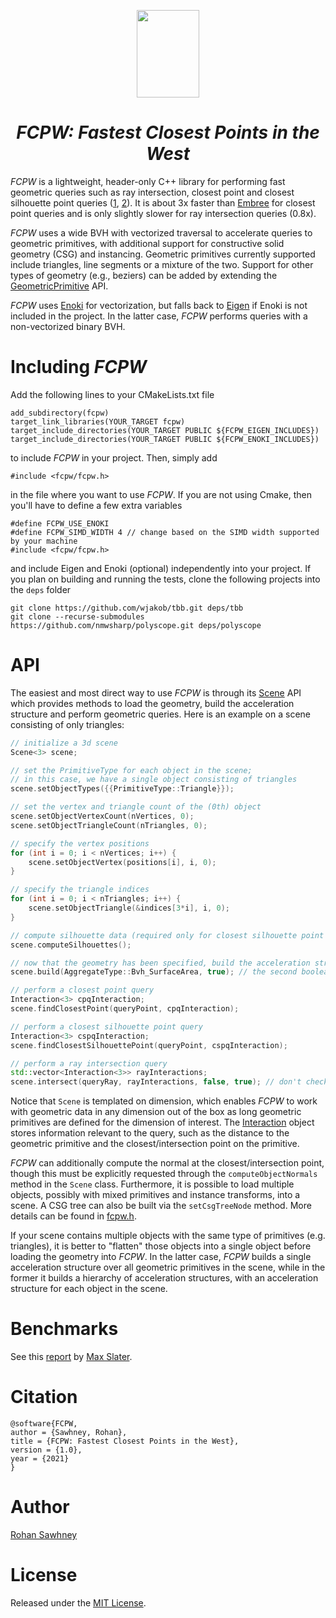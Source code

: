 <p align="center">
<img src="logo.png" height="140" width="100">
</p>
<h1 align="center"><em>FCPW: Fastest Closest Points in the West</em></h1>

*FCPW* is a lightweight, header-only C++ library for performing fast geometric queries such as ray intersection, closest point and closest silhouette point queries ([1](http://www.rohansawhney.io/WalkOnStars.pdf), [2](https://dl.acm.org/doi/abs/10.1145/364338.364380)). It is about 3x faster than <a href="https://www.embree.org">Embree</a> for closest point queries and is only slightly slower for ray intersection queries (0.8x).

*FCPW* uses a wide BVH with vectorized traversal to accelerate queries to geometric primitives, with additional support for constructive solid geometry (CSG) and instancing. Geometric primitives currently supported include triangles, line segments or a mixture of the two. Support for other types of geometry (e.g., beziers) can be added by extending the [GeometricPrimitive](https://github.com/rohan-sawhney/fcpw/blob/master/include/fcpw/core/primitive.h) API.

*FCPW* uses <a href="https://github.com/mitsuba-renderer/enoki">Enoki</a> for vectorization, but falls back to <a href="http://eigen.tuxfamily.org/index.php?title=Main_Page">Eigen</a> if Enoki is not included in the project. In the latter case, *FCPW* performs queries with a non-vectorized binary BVH.

# Including *FCPW*

Add the following lines to your CMakeLists.txt file

```
add_subdirectory(fcpw)
target_link_libraries(YOUR_TARGET fcpw)
target_include_directories(YOUR_TARGET PUBLIC ${FCPW_EIGEN_INCLUDES})
target_include_directories(YOUR_TARGET PUBLIC ${FCPW_ENOKI_INCLUDES})
```

to include *FCPW* in your project. Then, simply add

```
#include <fcpw/fcpw.h>
```

in the file where you want to use *FCPW*. If you are not using Cmake, then you'll have to define a few extra variables

```
#define FCPW_USE_ENOKI
#define FCPW_SIMD_WIDTH 4 // change based on the SIMD width supported by your machine
#include <fcpw/fcpw.h>
```

and include Eigen and Enoki (optional) independently into your project. If you plan on building and running the tests, clone the following projects into the `deps` folder

```
git clone https://github.com/wjakob/tbb.git deps/tbb
git clone --recurse-submodules https://github.com/nmwsharp/polyscope.git deps/polyscope
```

# API

The easiest and most direct way to use *FCPW* is through its <a href="https://github.com/rohan-sawhney/fcpw/blob/master/include/fcpw/fcpw.h">Scene</a> API which provides methods to load the geometry, build the acceleration structure and perform geometric queries. Here is an example on a scene consisting of only triangles:

```c++
// initialize a 3d scene
Scene<3> scene;

// set the PrimitiveType for each object in the scene;
// in this case, we have a single object consisting of triangles
scene.setObjectTypes({{PrimitiveType::Triangle}});

// set the vertex and triangle count of the (0th) object
scene.setObjectVertexCount(nVertices, 0);
scene.setObjectTriangleCount(nTriangles, 0);

// specify the vertex positions
for (int i = 0; i < nVertices; i++) {
	scene.setObjectVertex(positions[i], i, 0);
}

// specify the triangle indices
for (int i = 0; i < nTriangles; i++) {
	scene.setObjectTriangle(&indices[3*i], i, 0);
}

// compute silhouette data (required only for closest silhouette point queries)
scene.computeSilhouettes();

// now that the geometry has been specified, build the acceleration structure
scene.build(AggregateType::Bvh_SurfaceArea, true); // the second boolean argument enables vectorization

// perform a closest point query
Interaction<3> cpqInteraction;
scene.findClosestPoint(queryPoint, cpqInteraction);

// perform a closest silhouette point query
Interaction<3> cspqInteraction;
scene.findClosestSilhouettePoint(queryPoint, cspqInteraction);

// perform a ray intersection query
std::vector<Interaction<3>> rayInteractions;
scene.intersect(queryRay, rayInteractions, false, true); // don't check for occlusion, and record all hits
```

Notice that `Scene` is templated on dimension, which enables *FCPW* to work with geometric data in any dimension out of the box as long geometric primitives are defined for the dimension of interest. The <a href="https://github.com/rohan-sawhney/fcpw/blob/master/include/fcpw/core/interaction.h">Interaction</a> object stores information relevant to the query, such as the distance to the geometric primitive and the closest/intersection point on the primitive.

*FCPW* can additionally compute the normal at the closest/intersection point, though this must be explicitly requested through the `computeObjectNormals` method in the `Scene` class. Furthermore, it is possible to load multiple objects, possibly with mixed primitives and instance transforms, into a scene. A CSG tree can also be built via the `setCsgTreeNode` method. More details can be found in <a href="https://github.com/rohan-sawhney/fcpw/blob/master/include/fcpw/fcpw.h">fcpw.h</a>.

If your scene contains multiple objects with the same type of primitives (e.g. triangles), it is better to "flatten" those objects into a single object before loading the geometry into *FCPW*. In the latter case, *FCPW* builds a single acceleration structure over all geometric primitives in the scene, while in the former it builds a hierarchy of acceleration structures, with an acceleration structure for each object in the scene.

# Benchmarks

See this [report](https://thenumb.at/assets/projects/fcpw-report.pdf) by [Max Slater](https://thenumb.at).

# Citation

```
@software{FCPW,
author = {Sawhney, Rohan},
title = {FCPW: Fastest Closest Points in the West},
version = {1.0},
year = {2021}
}
```

# Author
[Rohan Sawhney](http://www.rohansawhney.io)

# License

Released under the [MIT License](https://opensource.org/licenses/MIT).

